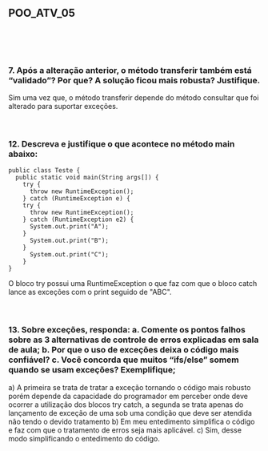 <h2> POO_ATV_05 </h2>
<br><br><br>	
<h3> 7. Após a alteração anterior, o método transferir também está “validado”? Por que? A
solução ficou mais robusta? Justifique. </h3>
Sim uma vez que, o método transferir depende do método consultar que foi alterado para suportar exceções.
<br><br><br>	
<h3> 12. Descreva e justifique o que acontece no método main abaixo: </h3>

```
public class Teste {
  public static void main(String args[]) {
    try {
      throw new RuntimeException();
    } catch (RuntimeException e) {
    try {
      throw new RuntimeException();
    } catch (RuntimeException e2) {
      System.out.print("A");
    }
      System.out.print("B");
    }
      System.out.print("C");
    }
}
```

O bloco try possui uma RuntimeException o que faz com que o bloco catch lance as exceções com o print seguido de "ABC".
<br><br><br>	
<h3>13. Sobre exceções, responda:
a. Comente os pontos falhos sobre as 3 alternativas de controle de erros
explicadas em sala de aula;
b. Por que o uso de exceções deixa o código mais confiável?
c. Você concorda que muitos “ifs/else” somem quando se usam exceções?
Exemplifique; </h3>

a) A primeira se trata de tratar a exceção tornando o código mais robusto porém depende da capacidade do programador em perceber onde deve ocorrer a utilização dos blocos try catch, a segunda se trata apenas do lançamento de exceção de uma sob uma condição que deve ser atendida não tendo o devido tratamento
b) Em meu entedimento simplifica o código e faz com que o tratamento de erros seja mais aplicável.
c) Sim, desse modo simplificando o entedimento do código.
